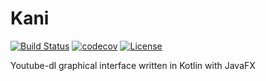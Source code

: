 # Kani
[![Build Status](https://travis-ci.com/sanyarnd/kani.svg?token=c8T7kJ3MJU9c6yPUJucv&branch=master)](https://travis-ci.com/sanyarnd/kani)
[![codecov](https://codecov.io/gh/sanyarnd/kani/branch/master/graph/badge.svg)](https://codecov.io/gh/sanyarnd/kani)
[![License](https://img.shields.io/badge/License-Apache%202.0-blue.svg)](https://opensource.org/licenses/Apache-2.0)

Youtube-dl graphical interface written in Kotlin with JavaFX
